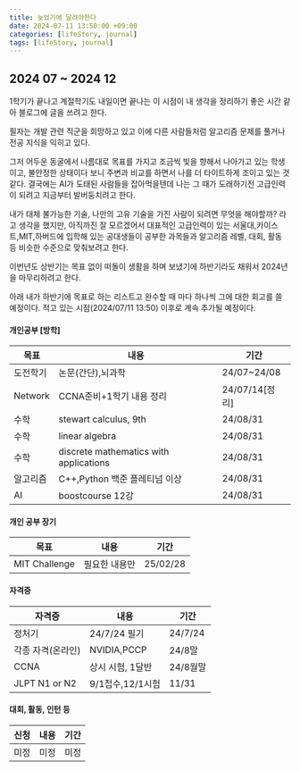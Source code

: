 ```yaml
---
title: 늦었기에 달려야한다
date: 2024-07-11 13:50:00 +09:00
categories: [lifeStory, journal]
tags: [lifeStory, journal]
---
```


## 2024 07 ~ 2024 12

1학기가 끝나고 계절학기도 내일이면 끝나는 이 시점이 내 생각을 정리하기 좋은 시간 같아 블로그에 글을 쓰려고 한다.

필자는 개발 관련 직군을 희망하고 있고 이에 다른 사람들처럼 알고리즘 문제를 풀거나 전공 지식을 익히고 있다.

그저 어두운 동굴에서 나름대로 목표를 가지고 조금씩 빛을 향해서 나아가고 있는 학생이고, 불안정한 상태이다 보니 주변과 비교를 하면서 나를 더 타이트하게 조이고 있는 것 같다. 결국에는 AI가 도태된 사람들을 잡아먹을텐데 나는 그 때가 도래하기전 고급인력이 되려고 지금부터 발버둥치려고 한다.

내가 대체 불가능한 기술, 나만의 고유 기술을 가진 사람이 되려면 무엇을 해야할까? 라고 생각을 했지만, 아직까진 잘 모르겠어서 대표적인 고급인력이 있는 서울대,카이스트,MIT,하버드에 입학해 있는 공대생들이 공부한 과목들과 알고리즘 레벨, 대회, 활동 등 비슷한 수준으로 맞춰보려고 한다.

이번년도 상반기는 목표 없이 떠돌이 생활을 하며 보냈기에 하반기라도 채워서 2024년을 마무리하려고 한다.

아래 내가 하반기에 목표로 하는 리스트고 완수할 때 마다 하나씩 그에 대한 회고를 쓸 예정이다.
적고 있는 시점(2024/07/11 13:50) 이후로 계속 추가될 예정이다.

#### 개인공부 [방학]

| 목표     | 내용                                   | 기간           |
| -------- | -------------------------------------- | -------------- |
| 도전학기 | 논문(간단),뇌과학                      | 24/07~24/08    |
| Network  | CCNA준비+1학기 내용 정리               | 24/07/14[정리] |
| 수학     | stewart calculus, 9th                  | 24/08/31       |
| 수학     | linear algebra                         | 24/08/31       |
| 수학     | discrete mathematics with applications | 24/08/31       |
| 알고리즘 | C++,Python 백준 플레티넘 이상          | 24/08/31       |
| AI       | boostcourse 12강                       | 24/08/31       |

#### 개인 공부 장기

| 목표          | 내용          | 기간     |
| ------------- | ------------- | -------- |
| MIT Challenge | 필요한 내용만 | 25/02/28 |

#### 자격증

| 자격증            | 내용             | 기간     |
| ----------------- | ---------------- | -------- |
| 정처기            | 24/7/24 필기     | 24/7/24  |
| 각종 자격(온라인) | NVIDIA,PCCP      | 24/8말   |
| CCNA              | 상시 시험, 1달반 | 24/8월말 |
| JLPT N1 or N2     | 9/1접수,12/1시험 | 11/31    |

#### 대회, 활동, 인턴 등

| 신청 | 내용 | 기간 |
| ---- | ---- | ---- |
| 미정 | 미정 | 미정 |

<script src="https://utteranc.es/client.js"
        repo="hun-bot/hun-bot.github.io"
        issue-term="pathname"
        theme="gruvbox-dark"
        crossorigin="anonymous"
        async>
</script>
